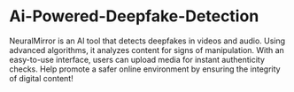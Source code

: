 # Ai-Powered-Deepfake-Detection
NeuralMirror is an AI tool that detects deepfakes in videos and audio. Using advanced algorithms, it analyzes content for signs of manipulation. With an easy-to-use interface, users can upload media for instant authenticity checks. Help promote a safer online environment by ensuring the integrity of digital content!
